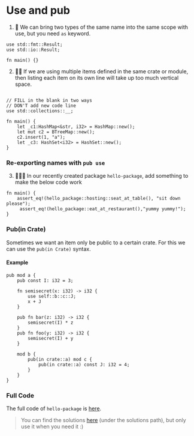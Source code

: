# Use and pub

1. 🌟 We can bring two types of the same name into the same scope with use, but you need `as` keyword.

```rust,editable
use std::fmt::Result;
use std::io::Result;

fn main() {}
```

2. 🌟🌟 If we are using multiple items defined in the same crate or module, then listing each item on its own line will take up too much vertical space.

```rust,editable

// FILL in the blank in two ways
// DON'T add new code line
use std::collections::__;

fn main() {
    let _c1:HashMap<&str, i32> = HashMap::new();
    let mut c2 = BTreeMap::new();
    c2.insert(1, "a");
    let _c3: HashSet<i32> = HashSet::new();
}
```

### Re-exporting names with `pub use`

3. 🌟🌟🌟 In our recently created package `hello-package`, add something to make the below code work

```rust,editable
fn main() {
    assert_eq!(hello_package::hosting::seat_at_table(), "sit down please");
     assert_eq!(hello_package::eat_at_restaurant(),"yummy yummy!");
}
```

### Pub(in Crate)

Sometimes we want an item only be public to a certain crate. For this we can use the `pub(in Crate)` syntax.

#### Example

```rust,editable
pub mod a {
    pub const I: i32 = 3;

    fn semisecret(x: i32) -> i32 {
        use self::b::c::J;
        x + J
    }

    pub fn bar(z: i32) -> i32 {
        semisecret(I) * z
    }
    pub fn foo(y: i32) -> i32 {
        semisecret(I) + y
    }

    mod b {
        pub(in crate::a) mod c {
            pub(in crate::a) const J: i32 = 4;
        }
    }
}
```

### Full Code

The full code of `hello-package` is [here](https://github.com/sunface/rust-by-practice/tree/master/practices/hello-package).

> You can find the solutions [here](https://github.com/sunface/rust-by-practice) (under the solutions path), but only use it when you need it :)
